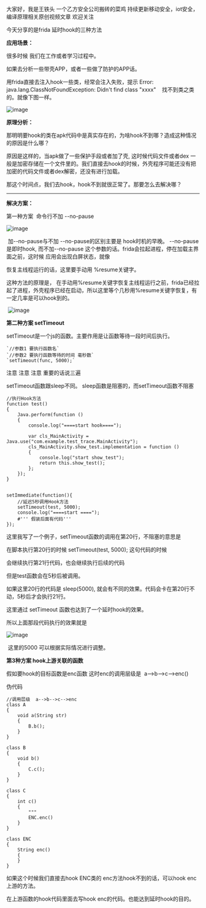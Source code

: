 大家好，我是王铁头 一个乙方安全公司搬砖的菜鸡
持续更新移动安全，iot安全，编译原理相关原创视频文章 欢迎关注

今天分享的是frida 延时hook的三种方法

**应用场景：**

很多时候 我们在工作或者学习过程中。

如果去分析一些带壳APP，或者一些做了防护的APP话。

用frida直接去注入hook一些类，经常会注入失败，提示 Error: java.lang.ClassNotFoundException: Didn't find class "xxxx"    找不到类之类的。就像下图一样。

![image](https://upload-images.jianshu.io/upload_images/25193798-86abc067bc489a90.png?imageMogr2/auto-orient/strip%7CimageView2/2/w/1240) 

**原理分析：**

那明明要hook的类在apk代码中是真实存在的，为啥hook不到哪？造成这种情况的原因是什么哪？

原因是这样的，当apk做了一些保护手段或者加了壳, 这时候代码文件或者dex 一般是加密存储在一个文件里的。我们直接去hook的时候，外壳程序可能还没有把加密的代码文件或者dex解密，还没有进行加载。

那这个时间点，我们去hook，hook不到就很正常了。那要怎么去解决哪？

* * *

**解决方案：**

第一种方案  命令行不加 --no-pause

![image](https://upload-images.jianshu.io/upload_images/25193798-d1f1f228793cf546.png?imageMogr2/auto-orient/strip%7CimageView2/2/w/1240)

 加--no-pause与不加 --no-pause的区别主要是 hook时机的早晚。 --no-pause是即时hook, 而不加--no-pause 这个参数的话。frida会拉起进程，停在加载主界面之前，这时候 应用会出现白屏状态，就像

恢复主线程运行的话，这里要手动用 %resume关键字。

这种方法的原理是， 在手动用%resume关键字恢复主线程运行之前，frida已经拉起了进程，外壳程序已经在启动，所以这里等个几秒用%resume关键字恢复，有一定几率是可以hook到的。

 ![image](https://upload-images.jianshu.io/upload_images/25193798-d310fe8722a8ca12.png?imageMogr2/auto-orient/strip%7CimageView2/2/w/1240)

**第二种方案 setTimeout**

setTimeout是一个js的函数。主要作用是让函数等待一段时间后执行。
```
`//参数1 要执行函数名`
`//参数2 要执行函数等待的时间 毫秒数`
`setTimeout(func, 5000);`
```

注意
注意
注意
重要的话说三遍

setTimeout函数跟sleep不同。 sleep函数是阻塞的，而setTimeout函数不阻塞
```
//执行Hook方法
function test()
{
    Java.perform(function () 
    {
        console.log("====start hook====");

        var cls_MainActivity = Java.use("com.example.test_trace.MainActivity");
        cls_MainActivity.show_test.implementation = function () 
        {
            console.log("start show_test");
            return this.show_test();
        };
    });
}


setImmediate(function(){
    //延迟5秒调用Hook方法
    setTimeout(test, 5000);
    console.log("====start ====");
    #''' 假装后面有代码'''
});

 ```

这里我写了一个例子，setTimeout函数的调用在第20行，不阻塞的意思是

在脚本执行第20行的时候 setTimeout(test, 5000); 这句代码的时候

会继续执行第21行代码，也会继续执行后续的代码

但是test函数会在5秒后被调用。

如果这里20行的代码是 sleep(5000), 就会有不同的效果。代码会卡在第20行不动，5秒后才会执行21行。

这里通过 setTimeout 函数也达到了一个延时hook的效果。

所以上面那段代码执行的效果就是

![image](https://upload-images.jianshu.io/upload_images/25193798-c4fda83f6cf81b2b.png?imageMogr2/auto-orient/strip%7CimageView2/2/w/1240)

 这里的5000 可以根据实际情况进行调整。

**第3种方案 hook上游关联的函数**

假如要hook的目标函数是enc函数
这时enc的调用层级是  a-->b-->c-->enc()

伪代码
```
//调用层级  a-->b-->c-->enc
class A
{
    void a(String str)
	{
		B.b();   
	}
}    

class B
{
    void b()
    {
        C.c();
    }
}  

class C
{
    int c()
    {
        """
        ENC.enc()
    }
}  

class ENC
{
    String enc()
    {
    }
}  
```
如果这个时候我们直接去hook ENC类的 enc方法hook不到的话，可以hook enc上游的方法。

在上游函数的hook代码里面去写hook enc的代码。也能达到延时hook的目的。
